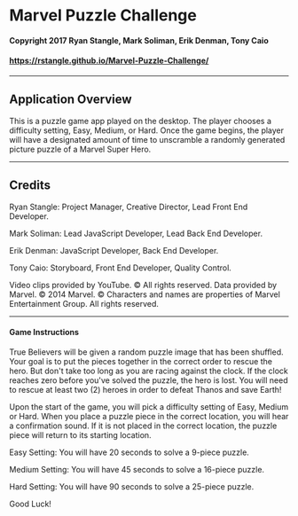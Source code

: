 # Marvel Puzzle Challenge

#### Copyright 2017 Ryan Stangle, Mark Soliman, Erik Denman, Tony Caio
#### https://rstangle.github.io/Marvel-Puzzle-Challenge/


-----------------------------------------


## Application Overview
This is a puzzle game app played on the desktop. The player chooses a difficulty setting, Easy, Medium, or Hard.  Once the game begins, the player will have a designated amount of time to unscramble a randomly generated picture puzzle of a Marvel Super Hero.  


-----------------------------------------


## Credits
Ryan Stangle: Project Manager, Creative Director, Lead Front End Developer.

Mark Soliman: Lead JavaScript Developer, Lead Back End Developer.

Erik Denman: JavaScript Developer, Back End Developer.

Tony Caio: Storyboard, Front End Developer, Quality Control.

Video clips provided by YouTube. © All rights reserved.
Data provided by Marvel. © 2014 Marvel. © Characters and names are properties of Marvel Entertainment Group. All rights reserved.


-----------------------------------------


#### Game Instructions


True Believers will be given a random puzzle image that has been shuffled. Your goal is to put the pieces together in the correct order to rescue the hero. But don't take too long as you are racing against the clock. If the clock reaches zero before you've solved the puzzle, the hero is lost. You will need to rescue at least two (2) heroes in order to defeat Thanos and save Earth!

Upon the start of the game, you will pick a difficulty setting of Easy, Medium or Hard. When you place a puzzle piece in the correct location, you will hear a confirmation sound. If it is not placed in the correct location, the puzzle piece will return to its starting location.

Easy Setting:
You will have 20 seconds to solve a 9-piece puzzle.

Medium Setting:
You will have 45 seconds to solve a 16-piece puzzle.

Hard Setting:
You will have 90 seconds to solve a 25-piece puzzle.

Good Luck!
